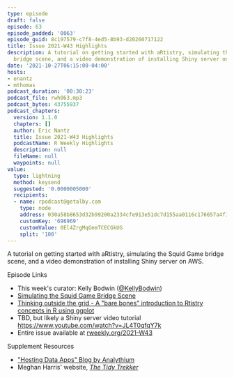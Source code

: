 ```yaml
---
type: episode
draft: false
episode: 63
episode_padded: '0063'
episode_guid: 8c197579-c7f8-4ed5-8b93-d20260717122
title: Issue 2021-W43 Highlights
description: A tutorial on getting started with aRtistry, simulating the Squid Game
  bridge scene, and a video demonstration of installing Shiny server on AWS
date: '2021-10-27T06:15:00-04:00'
hosts:
- enantz
- mthomas
podcast_duration: '00:30:23'
podcast_file: rwh063.mp3
podcast_bytes: 43755937
podcast_chapters:
  version: 1.1.0
  chapters: []
  author: Eric Nantz
  title: Issue 2021-W43 Highlights
  podcastName: R Weekly Highlights
  description: null
  fileName: null
  waypoints: null
value:
  type: lightning
  method: keysend
  suggested: '0.0000005000'
  recipients:
  - name: rpodcast@getalby.com
    type: node
    address: 030a58b8653d32b99200a2334cfe913e51dc7d155aa0116c176657a4f1722677a3
    customKey: '696969'
    customValue: 0El4ZrgMqGemTCECGkUG
    split: '100'
---
```

A tutorial on getting started with aRtistry, simulating the Squid Game
bridge scene, and a video demonstration of installing Shiny server on
AWS.

Episode Links

-   This week's curator: Kelly Bodwin
    (<a href="https://twitter.com/KellyBodwin"
    rel="nofollow">@KellyBodwin</a>)
-   <a
    href="https://www.jhelvy.com/posts/2021-10-19-monte-carlo-bridge-game/"
    rel="nofollow">Simulating the Squid Game Bridge Scene</a>
-   <a href="https://www.thetidytrekker.com/post/thinking-outside-the-grid"
    rel="nofollow">Thinking outside the grid - A "bare bones" introduction
    to Rtistry concepts in R using ggplot</a>
-   TBD, but likely a Shiny server video tutorial
    <a href="https://www.youtube.com/watch?v=JL4T0qfqY7k"
    rel="nofollow">https://www.youtube.com/watch?v=JL4T0qfqY7k</a>
-   Entire issue available at
    <a href="https://rweekly.org/2021-W43.html"
    rel="nofollow">rweekly.org/2021-W43</a>

Supplement Resources

-   <a href="https://hosting.analythium.io/" rel="nofollow">"Hosting Data
    Apps" Blog by Analythium</a>
-   Meghan Harris' website,
    <a href="https://www.thetidytrekker.com/" rel="nofollow"><em>The Tidy
    Trekker</em></a>
